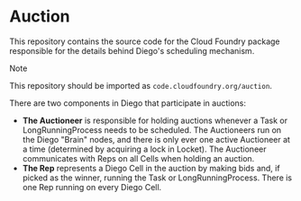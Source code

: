 # Auction

This repository contains the source code for the Cloud Foundry package
responsible for the details behind Diego's scheduling mechanism.

> [!NOTE]
>
> This repository should be imported as `code.cloudfoundry.org/auction`.

There are two components in Diego that participate in auctions:

* **The Auctioneer** is responsible for holding auctions whenever a Task or
  LongRunningProcess needs to be scheduled. The Auctioneers run on the Diego
  "Brain" nodes, and there is only ever one active Auctioneer at a time
  (determined by acquiring a lock in Locket). The Auctioneer communicates with
  Reps on all Cells when holding an auction.
* **The Rep** represents a Diego Cell in the auction by making bids and, if
  picked as the winner, running the Task or LongRunningProcess. There is one
  Rep running on every Diego Cell.
